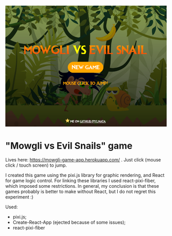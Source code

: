 ![Alt text](intro.png?raw=true "Mowgli vs Evil Snails")

# "Mowgli vs Evil Snails" game

Lives here: https://mowgli-game-app.herokuapp.com/ . Just click (mouse click / touch screen) to jump.

I created this game using the pixi.js library for graphic rendering, and React for game logic control. For linking these libraries I used react-pixi-fiber, which imposed some restrictions.  In general, my conclusion is that these games probably is better to make without React, but I do not regret this experiment :)


Used:
* pixi.js;
* Create-React-App (ejected because of some issues);
* react-pixi-fiber





